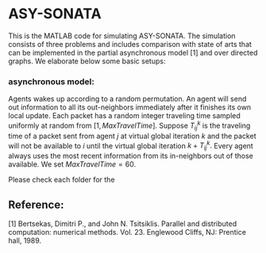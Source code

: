 # ASY-SONATA

This is the MATLAB code for simulating ASY-SONATA.  The simulation consists of three problems and includes comparison with state of arts that can be implemented in the partial asynchronous model [1] and over directed graphs.  We elaborate below some basic setups:

### asynchronous model:
Agents   wakes up according to a random permutation.  An agent will send out information to all its out-neighbors immediately after it finishes its own local update.  Each packet has a random integer traveling time sampled uniformly at random from $[1, MaxTravelTime]$.
Suppose $T_{ij}^k$ is the traveling time of a packet sent from agent $j$ at virtual global iteration $k$ and the packet will not be available to $i$ until the virtual global iteration $k+T_{ij}^k.$  Every agent always uses the most recent information from its in-neighbors out of those available.  We set $MaxTravelTime = 60.$



Please check each folder for the


## Reference:
[1] Bertsekas, Dimitri P., and John N. Tsitsiklis. Parallel and distributed computation: numerical methods. Vol. 23. Englewood Cliffs, NJ: Prentice hall, 1989.
